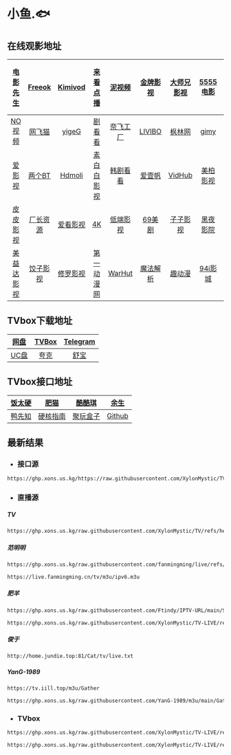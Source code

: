 # 小鱼.🐟

## 在线观影地址

|     [电影先生](https://dianyi.ng/)     |  [Freeok](https://www.freeok.la/)   |   [Kimivod](https://kimivod.com/)   |       [来看点播](https://lkvod.me/)       |     [泥视频](https://www.nivod.vip/)     | [金牌影视](https://www.6umkq9b.com/) |  [大师兄影视](https://dsxys.pro/)   |   [5555电影](https://wu5mz.com/)   | [蛋蛋赞影院](https://www.dandanzan.club/) |
| :------------------------------------: | :---------------------------------: | :---------------------------------: | :---------------------------------------: | :--------------------------------------: | :----------------------------------: | :---------------------------------: | :--------------------------------: | :---------------------------------------: |
|  [NO视频](https://www.novipnoad.net/)  |  [网飞猫](https://www.ncat1.app/)   |     [yigeG](https://ygg01.com/)     |    [剧看看](https://www.jukankan.tv/)     |  [奈飞工厂](https://www.netflixgc.com/)  |  [LIVIBO](https://www.libvio.vip/)   |    [枫林网](https://imaple8.co/)    |      [gimy](https://gimy.cc/)      |       [94影城](https://94itv.app/)        |
|    [爱影视](https://www.wiys.lol/)     |   [两个BT](https://www.bttwo.me/)   |  [Hdmoli](https://www.hdmoli.pro/)  | [素白白影视](https://www.subaibaiys.com/) | [韩剧看看](https://www.hanjukankan.com/) |    [爱壹帆](https://www.iyf.lv/)     |    [VidHub](https://vidhub.me/)     | [美柏影视](https://www.mp4be.com/) |     [91毒舌](https://www.duse1.com/)      |
|   [皮皮影视](https://www.pipi15.tv/)   | [厂长资源](https://www.czzy77.com/) | [爱看影视](https://www.akys.info/)  |         [4K](https://4k-av.com/)          |      [低端影视](https://ddys.pro/)       |   [69美剧](https://www.69mj.com/)    | [子子影视](https://www.ziziys.com/) |  [黑夜影院](https://darkvod.cc/?)  |     [独播库](https://www.duboku.tv/)      |
| [美益达影视](https://www.meiyd12.com/) | [饺子影视](https://www.jiaozi.me/)  | [修罗影视](https://www.xlys01.com/) |    [第一动漫网](https://www.1dm2.cc/)     |      [WarHut](https://v.warhut.cn/)      |  [魔法解析](https://wantwatch.me/)   |   [趣动漫](https://www.qdm8.com/)   |   [94i影城](https://94itv.app/)    |       [聚合搜索](https://wdoo.net/)       |

## TVbox下载地址

|       [网盘](https://pan.xons.us.kg/)       | [TVBox](https://github.com/o0HalfLife0o/TVBoxOSC/releases) | [Telegram](https://t.me/fongmi_release) |
| :-----------------------------------------: | :--------------------------------------------------------: | :-------------------------------------: |
| [UC盘](https://drive.uc.cn/s/8efe230949314) |        [夸克](https://pan.quark.cn/s/d6d3c240d58e)         |    [舒宝](https://span.shubao.site/)    |

## TVbox接口地址

| [饭太硬](https://www.xn--sss604efuw.com/) |          [肥猫](https://xn--z7x900a.com/)          | [酷酷琪](https://kukuqi666.github.io/TVBoxOS-Mobile/website/) |         [余生](https://ysys.lic10.cn/)         |
| :---------------------------------------: | :------------------------------------------------: | :-----------------------------------------------------------: | :--------------------------------------------: |
| [鸭先知](https://www.yxzhi.com/9257.html) | [硬核指南](https://yinghe.app/yingshicang-jiekou/) |     [聚玩盒子](https://www.juwanhezi.com/other/jsonlist)      | [Github](https://github.com/gaotianliuyun/gao) |

## 最新结果

- ### 接口源

```bash
https://ghp.xons.us.kg/https://raw.githubusercontent.com/XylonMystic/TV-LIVE/refs/heads/main/config/contents.txt
```

- ### 直播源

##### TV

```bash
https://ghp.xons.us.kg/raw.githubusercontent.com/XylonMystic/TV/refs/heads/master/output/result.txt
```

<!-- ```bash
https://ghp.xons.us.kg/raw.githubusercontent.com/XylonMystic/TV-LIVE/refs/heads/main/itv/itvlist.txt
``` -->

##### 范明明

```bash
https://ghp.xons.us.kg/raw.githubusercontent.com/fanmingming/live/refs/heads/main/tv/m3u/itv.m3u
```

```bash
https://live.fanmingming.cn/tv/m3u/ipv6.m3u
```

##### 肥羊

```bash
https://ghp.xons.us.kg/raw.githubusercontent.com/Ftindy/IPTV-URL/main/SXYD.m3u
```

```bash
https://ghp.xons.us.kg/raw.githubusercontent.com/XylonMystic/TV-LIVE/refs/heads/main/tvbox/sac/sac.json
```

##### 俊于

```bash
http://home.jundie.top:81/Cat/tv/live.txt
```

##### YanG-1989

```bash
https://tv.iill.top/m3u/Gather
```

```bash
https://ghp.xons.us.kg/raw.githubusercontent.com/YanG-1989/m3u/main/Gather.m3u
```

- ### TVbox

```bash
https://ghp.xons.us.kg/raw.githubusercontent.com/XylonMystic/TV-LIVE/refs/heads/main/tvbox/loadrp.txt
```

```bash
https://ghp.xons.us.kg/raw.githubusercontent.com/XylonMystic/TV-LIVE/refs/heads/main/tvbox/wind.txt
```

<!-- ```bash
https://ghp.xons.us.kg/raw.githubusercontent.com/XylonMystic/TV-LIVE/refs/heads/main/tvbox/pg/jsm.json
``` -->

